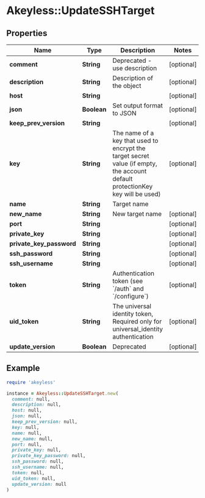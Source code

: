 # Akeyless::UpdateSSHTarget

## Properties

| Name | Type | Description | Notes |
| ---- | ---- | ----------- | ----- |
| **comment** | **String** | Deprecated - use description | [optional] |
| **description** | **String** | Description of the object | [optional] |
| **host** | **String** |  | [optional] |
| **json** | **Boolean** | Set output format to JSON | [optional] |
| **keep_prev_version** | **String** |  | [optional] |
| **key** | **String** | The name of a key that used to encrypt the target secret value (if empty, the account default protectionKey key will be used) | [optional] |
| **name** | **String** | Target name |  |
| **new_name** | **String** | New target name | [optional] |
| **port** | **String** |  | [optional] |
| **private_key** | **String** |  | [optional] |
| **private_key_password** | **String** |  | [optional] |
| **ssh_password** | **String** |  | [optional] |
| **ssh_username** | **String** |  | [optional] |
| **token** | **String** | Authentication token (see &#x60;/auth&#x60; and &#x60;/configure&#x60;) | [optional] |
| **uid_token** | **String** | The universal identity token, Required only for universal_identity authentication | [optional] |
| **update_version** | **Boolean** | Deprecated | [optional] |

## Example

```ruby
require 'akeyless'

instance = Akeyless::UpdateSSHTarget.new(
  comment: null,
  description: null,
  host: null,
  json: null,
  keep_prev_version: null,
  key: null,
  name: null,
  new_name: null,
  port: null,
  private_key: null,
  private_key_password: null,
  ssh_password: null,
  ssh_username: null,
  token: null,
  uid_token: null,
  update_version: null
)
```

